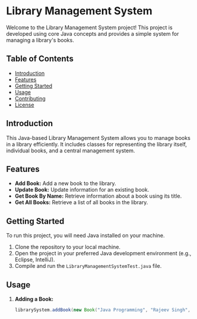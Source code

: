 # Library Management System

Welcome to the Library Management System project! This project is developed using core Java concepts and provides a simple system for managing a library's books.

## Table of Contents

- [Introduction](#introduction)
- [Features](#features)
- [Getting Started](#getting-started)
- [Usage](#usage)
- [Contributing](#contributing)
- [License](#license)

## Introduction

This Java-based Library Management System allows you to manage books in a library efficiently. It includes classes for representing the library itself, individual books, and a central management system.

## Features

- **Add Book:** Add a new book to the library.
- **Update Book:** Update information for an existing book.
- **Get Book By Name:** Retrieve information about a book using its title.
- **Get All Books:** Retrieve a list of all books in the library.

## Getting Started

To run this project, you will need Java installed on your machine.

1. Clone the repository to your local machine.
2. Open the project in your preferred Java development environment (e.g., Eclipse, IntelliJ).
3. Compile and run the `LibraryManagementSystemTest.java` file.

## Usage

1. **Adding a Book:**
   ```java
   librarySystem.addBook(new Book("Java Programming", "Rajeev Singh", "123456"));
